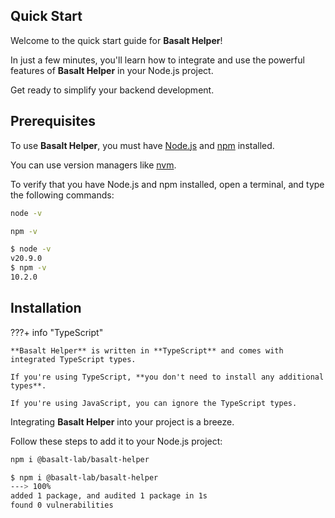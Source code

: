 ## **Quick Start**

Welcome to the quick start guide for **Basalt Helper**!

In just a few minutes, you'll learn how to integrate and use the powerful features of **Basalt Helper** in your Node.js project.

Get ready to simplify your backend development.

## **Prerequisites**

To use **Basalt Helper**, you must have [Node.js](https://nodejs.org/en/) and [npm](https://www.npmjs.com/) installed.

You can use version managers like [nvm](https://github.com/nvm-sh/nvm).

To verify that you have Node.js and npm installed, open a terminal, and type the following commands:

```bash
node -v
```
```bash
npm -v
```

<!-- termynal -->

```bash
$ node -v
v20.9.0
$ npm -v
10.2.0
```

## **Installation**

???+ info "TypeScript"

    **Basalt Helper** is written in **TypeScript** and comes with integrated TypeScript types.

    If you're using TypeScript, **you don't need to install any additional types**.

    If you're using JavaScript, you can ignore the TypeScript types.

Integrating **Basalt Helper** into your project is a breeze.

Follow these steps to add it to your Node.js project:

```bash
npm i @basalt-lab/basalt-helper
```

<!-- termynal -->

```bash
$ npm i @basalt-lab/basalt-helper
---> 100%
added 1 package, and audited 1 package in 1s
found 0 vulnerabilities
```

